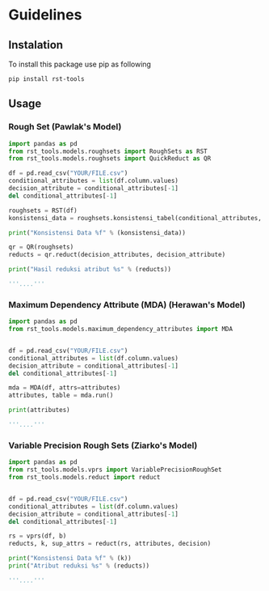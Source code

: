 # Guidelines 

## Instalation
To install this package use pip as following 

`pip install rst-tools`

## Usage 

### Rough Set (Pawlak's Model)

```python
import pandas as pd
from rst_tools.models.roughsets import RoughSets as RST
from rst_tools.models.roughsets import QuickReduct as QR

df = pd.read_csv("YOUR/FILE.csv")
conditional_attributes = list(df.column.values)
decision_attribute = conditional_attributes[-1]
del conditional_attributes[-1]

roughsets = RST(df)
konsistensi_data = roughsets.konsistensi_tabel(conditional_attributes, decision_attribute)

print("Konsistensi Data %f" % (konsistensi_data))

qr = QR(roughsets)
reducts = qr.reduct(decision_attributes, decision_attribute) 

print("Hasil reduksi atribut %s" % (reducts))

'''....'''
```

### Maximum Dependency Attribute (MDA) (Herawan's Model)

```python
import pandas as pd
from rst_tools.models.maximum_dependency_attributes import MDA


df = pd.read_csv("YOUR/FILE.csv")
conditional_attributes = list(df.column.values)
decision_attribute = conditional_attributes[-1]
del conditional_attributes[-1]

mda = MDA(df, attrs=attributes)
attributes, table = mda.run()

print(attributes) 

'''....'''
```

### Variable Precision Rough Sets (Ziarko's Model)

```python
import pandas as pd
from rst_tools.models.vprs import VariablePrecisionRoughSet
from rst_tools.models.reduct import reduct


df = pd.read_csv("YOUR/FILE.csv")
conditional_attributes = list(df.column.values)
decision_attribute = conditional_attributes[-1]
del conditional_attributes[-1]

rs = vprs(df, b) 
reducts, k, sup_attrs = reduct(rs, attributes, decision)

print("Konsistensi Data %f" % (k))
print("Atribut reduksi %s" % (reducts))

'''....'''
```